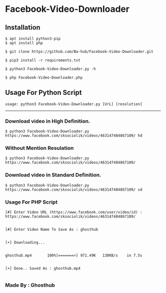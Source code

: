 # Facebook-Video-Downloader

## Installation

```
$ apt install python3-pip
$ apt install php

$ git clone https://github.com/Ba-hub/Facebook-Video-Downloader.git

$ pip3 install -r requirements.txt

$ python3 Facebook-Video-Downloader.py -h

$ php Facebook-Video-Downloader.php

```

## Usage For Python Script
```
usage: python3 Facebook-Video-Downloader.py [UrL] [resolution]
```

---
### Download video in High Definition.
```
$ python3 Facebook-Video-Downloader.py https://www.facebook.com/sksociolik/videos/463147484867109/ hd
```
### Without Mention Resulation

```
$ python3 Facebook-Video-Downloader.py https://www.facebook.com/sksociolik/videos/463147484867109/
```
### Download video in Standard Definition.
```
$ python3 Facebook-Video-Downloader.py https://www.facebook.com/sksociolik/videos/463147484867109/ sd
```

### Usage For PHP Script
```
[#] Enter Video URL (https://www.facebook.com/user/video/id) : https://www.facebook.com/sksociolik/videos/463147484867109/


[#] Enter Video Name To Save As : ghosthub


[+] Downloading...


ghosthub.mp4       100%[=======>] 971.49K   138KB/s    in 7.5s


[+] Done.. Saved As : ghosthub.mp4


```
### Made By : Ghosthub